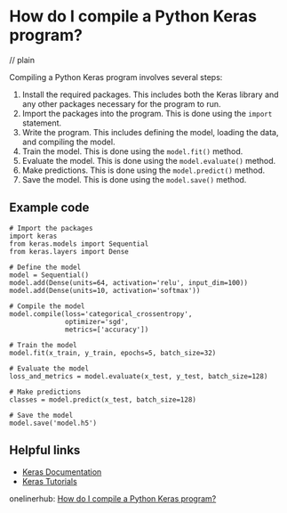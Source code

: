 # How do I compile a Python Keras program?
// plain

Compiling a Python Keras program involves several steps:
1. Install the required packages. This includes both the Keras library and any other packages necessary for the program to run.
2. Import the packages into the program. This is done using the `import` statement.
3. Write the program. This includes defining the model, loading the data, and compiling the model.
4. Train the model. This is done using the `model.fit()` method.
5. Evaluate the model. This is done using the `model.evaluate()` method.
6. Make predictions. This is done using the `model.predict()` method.
7. Save the model. This is done using the `model.save()` method.

## Example code

```
# Import the packages
import keras
from keras.models import Sequential
from keras.layers import Dense

# Define the model
model = Sequential()
model.add(Dense(units=64, activation='relu', input_dim=100))
model.add(Dense(units=10, activation='softmax'))

# Compile the model
model.compile(loss='categorical_crossentropy',
              optimizer='sgd',
              metrics=['accuracy'])

# Train the model
model.fit(x_train, y_train, epochs=5, batch_size=32)

# Evaluate the model
loss_and_metrics = model.evaluate(x_test, y_test, batch_size=128)

# Make predictions
classes = model.predict(x_test, batch_size=128)

# Save the model
model.save('model.h5')
```

## Helpful links
- [Keras Documentation](https://keras.io/getting-started/sequential-model-guide/)
- [Keras Tutorials](https://www.tensorflow.org/tutorials/keras)

onelinerhub: [How do I compile a Python Keras program?](https://onelinerhub.com/python-keras/how-do-i-compile-a-python-keras-program)